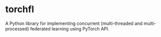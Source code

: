 # torchfl
A Python library for implementing concurrent (multi-threaded and multi-processed) federated learning using PyTorch API.
